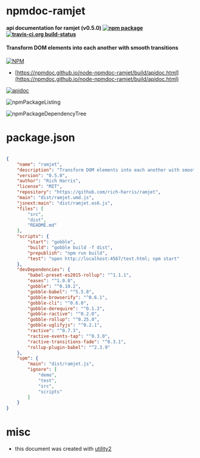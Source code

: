 # npmdoc-ramjet

#### api documentation for  ramjet (v0.5.0)  [![npm package](https://img.shields.io/npm/v/npmdoc-ramjet.svg?style=flat-square)](https://www.npmjs.org/package/npmdoc-ramjet) [![travis-ci.org build-status](https://api.travis-ci.org/npmdoc/node-npmdoc-ramjet.svg)](https://travis-ci.org/npmdoc/node-npmdoc-ramjet)

#### Transform DOM elements into each another with smooth transitions

[![NPM](https://nodei.co/npm/ramjet.png?downloads=true&downloadRank=true&stars=true)](https://www.npmjs.com/package/ramjet)

- [https://npmdoc.github.io/node-npmdoc-ramjet/build/apidoc.html](https://npmdoc.github.io/node-npmdoc-ramjet/build/apidoc.html)

[![apidoc](https://npmdoc.github.io/node-npmdoc-ramjet/build/screenCapture.buildCi.browser.%252Ftmp%252Fbuild%252Fapidoc.html.png)](https://npmdoc.github.io/node-npmdoc-ramjet/build/apidoc.html)

![npmPackageListing](https://npmdoc.github.io/node-npmdoc-ramjet/build/screenCapture.npmPackageListing.svg)

![npmPackageDependencyTree](https://npmdoc.github.io/node-npmdoc-ramjet/build/screenCapture.npmPackageDependencyTree.svg)



# package.json

```json

{
    "name": "ramjet",
    "description": "Transform DOM elements into each another with smooth transitions",
    "version": "0.5.0",
    "author": "Rich Harris",
    "license": "MIT",
    "repository": "https://github.com/rich-harris/ramjet",
    "main": "dist/ramjet.umd.js",
    "jsnext:main": "dist/ramjet.es6.js",
    "files": [
        "src",
        "dist",
        "README.md"
    ],
    "scripts": {
        "start": "gobble",
        "build": "gobble build -f dist",
        "prepublish": "npm run build",
        "test": "open http://localhost:4567/test.html; npm start"
    },
    "devDependencies": {
        "babel-preset-es2015-rollup": "^1.1.1",
        "eases": "^1.0.8",
        "gobble": "^0.10.2",
        "gobble-babel": "^5.5.8",
        "gobble-browserify": "^0.6.1",
        "gobble-cli": "^0.6.0",
        "gobble-derequire": "^0.1.2",
        "gobble-ractive": "^0.2.0",
        "gobble-rollup": "^0.25.0",
        "gobble-uglifyjs": "^0.2.1",
        "ractive": "^0.7.3",
        "ractive-events-tap": "^0.3.0",
        "ractive-transitions-fade": "^0.3.1",
        "rollup-plugin-babel": "^2.3.9"
    },
    "spm": {
        "main": "dist/ramjet.js",
        "ignore": [
            "demo",
            "test",
            "src",
            "scripts"
        ]
    }
}
```



# misc
- this document was created with [utility2](https://github.com/kaizhu256/node-utility2)
